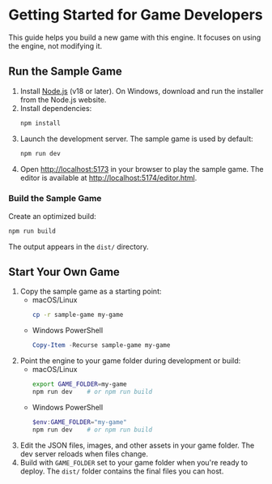 # Getting Started for Game Developers

This guide helps you build a new game with this engine. It focuses on using the engine, not modifying it.

## Run the Sample Game

1. Install [Node.js](https://nodejs.org/) (v18 or later). On Windows, download and run the installer from the Node.js website.
2. Install dependencies:
   ```bash
   npm install
   ```
3. Launch the development server. The sample game is used by default:
   ```bash
   npm run dev
   ```
4. Open [http://localhost:5173](http://localhost:5173) in your browser to play the sample game.
   The editor is available at [http://localhost:5174/editor.html](http://localhost:5174/editor.html).

### Build the Sample Game

Create an optimized build:
```bash
npm run build
```
The output appears in the `dist/` directory.

## Start Your Own Game

1. Copy the sample game as a starting point:
   * macOS/Linux
     ```bash
     cp -r sample-game my-game
     ```
   * Windows PowerShell
     ```powershell
     Copy-Item -Recurse sample-game my-game
     ```
2. Point the engine to your game folder during development or build:
   * macOS/Linux
     ```bash
     export GAME_FOLDER=my-game
     npm run dev    # or npm run build
     ```
   * Windows PowerShell
     ```powershell
     $env:GAME_FOLDER="my-game"
     npm run dev    # or npm run build
     ```
3. Edit the JSON files, images, and other assets in your game folder. The dev server reloads when files change.
4. Build with `GAME_FOLDER` set to your game folder when you're ready to deploy. The `dist/` folder contains the final files you can host.
